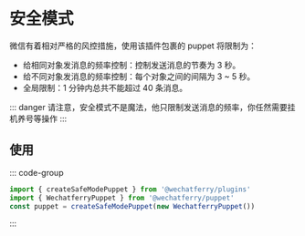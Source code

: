 # 安全模式

微信有着相对严格的风控措施，使用该插件包裹的 puppet 将限制为：

- 给相同对象发消息的频率控制：控制发送消息的节奏为 3 秒。
- 给不同对象发消息的频率控制：每个对象之间的间隔为 3 ~ 5 秒。
- 全局限制：1 分钟内总共不能超过 40 条消息。

::: danger
请注意，安全模式不是魔法，他只限制发送消息的频率，你任然需要挂机养号等操作
:::

## 使用

::: code-group
```ts twoslash [index.ts]
import { createSafeModePuppet } from '@wechatferry/plugins'
import { WechatferryPuppet } from '@wechatferry/puppet'
const puppet = createSafeModePuppet(new WechatferryPuppet())
```
:::
